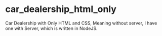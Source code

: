 # car_dealership_html_only
Car Dealership with Only HTML and CSS, Meaning without server, I have one with Server, which is written in NodeJS.

